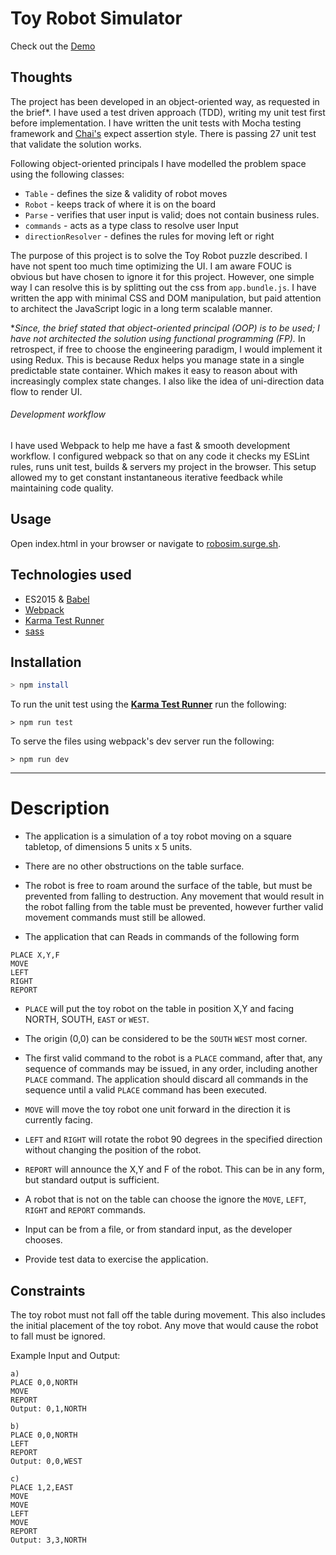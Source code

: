 # Toy Robot Simulator

Check out the [Demo](http://robosim.surge.sh)

## Thoughts

The project has been developed in an object-oriented way, as requested in the brief*. I have used a test driven approach (TDD), writing my unit test first before implementation. I have written the unit tests with Mocha testing framework and [Chai's](http://chaijs.com/) expect assertion style. There is passing 27 unit test that validate the solution works.

Following object-oriented principals I have modelled the problem space using the following classes:

- ```Table``` - defines the size & validity of robot moves
- ```Robot``` - keeps track of where it is on the board
- ```Parse``` - verifies that user input is valid; does not contain business rules.
- ```commands``` - acts as a type class to resolve user Input
- ```directionResolver``` - defines the rules for moving left or right

The purpose of this project is to solve the Toy Robot puzzle described. I have not spent too much time optimizing the UI. I am aware FOUC is obvious but have chosen to ignore it for this project. However, one simple way I can resolve this is by splitting out the css from ```app.bundle.js```. I have written the app with minimal CSS and DOM manipulation, but paid attention
to architect the JavaScript logic in a long term scalable manner.

**Since, the brief stated that object-oriented principal (OOP) is to be used; I have not architected the solution using functional programming (FP).* In retrospect, if free to choose the engineering paradigm, I would implement it using Redux. This is because Redux helps you manage state in a single predictable state container. Which makes it easy to reason about with increasingly complex state changes. I also like the idea of uni-direction data flow to render UI.


###### Development workflow
I have used Webpack to help me have a fast & smooth development workflow. I configured webpack so that on any code it checks my ESLint rules, runs unit test, builds & servers my project in the browser. This setup allowed my to get constant instantaneous iterative feedback while maintaining code quality.

## Usage

Open index.html in your browser or navigate to [robosim.surge.sh](http://robosim.surge.sh).

## Technologies used

- ES2015 & [Babel](https://babeljs.io/docs/learn-es2015/)
- [Webpack](https://webpack.github.io/)
- [Karma Test Runner](https://karma-runner.github.io/0.13/index.html)
- [sass](http://sass-lang.com/)

## Installation

```bash
> npm install
```
To run the unit test using the [**Karma Test Runner**](https://karma-runner.github.io/0.13/index.html) run the following:
```
> npm run test
```

To serve the files using webpack's dev server run the following:
```
> npm run dev
```

---

# Description
- The application is a simulation of a toy robot moving on a square tabletop, of dimensions 5 units x 5 units.
- There are no other obstructions on the table surface.
- The robot is free to roam around the surface of the table, but must be prevented from falling to destruction. Any movement
that would result in the robot falling from the table must be prevented, however further valid movement commands must still
be allowed.

- The application that can Reads in commands of the following form
```
PLACE X,Y,F
MOVE
LEFT
RIGHT
REPORT
```
- ```PLACE``` will put the toy robot on the table in position X,Y and facing NORTH, SOUTH, ```EAST``` or ```WEST```.

-  The origin (0,0) can be considered to be the ```SOUTH``` ```WEST``` most corner.

-  The first valid command to the robot is a ```PLACE``` command, after that, any sequence of commands may be issued, in any order, including another ```PLACE``` command. The application should discard all commands in the sequence until a valid ```PLACE``` command has been executed.

-  ```MOVE``` will move the toy robot one unit forward in the direction it is currently facing.

-  ```LEFT``` and ```RIGHT``` will rotate the robot 90 degrees in the specified direction without changing the position of the robot.

-  ```REPORT``` will announce the X,Y and F of the robot. This can be in any form, but standard output is sufficient.

-  A robot that is not on the table can choose the ignore the ```MOVE```, ```LEFT```, ```RIGHT``` and ```REPORT``` commands.
-  Input can be from a file, or from standard input, as the developer chooses.

-  Provide test data to exercise the application.


## Constraints
The toy robot must not fall off the table during movement. This also includes the initial placement of the toy robot.
Any move that would cause the robot to fall must be ignored.

Example Input and Output:
```
a)
PLACE 0,0,NORTH
MOVE
REPORT
Output: 0,1,NORTH

b)
PLACE 0,0,NORTH
LEFT
REPORT
Output: 0,0,WEST

c)
PLACE 1,2,EAST
MOVE
MOVE
LEFT
MOVE
REPORT
Output: 3,3,NORTH
```
